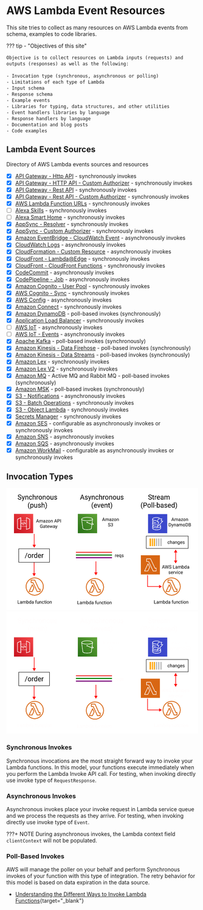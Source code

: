 # AWS Lambda Event Resources

This site tries to collect as many resources on AWS Lambda events from schema, examples to code libraries.

??? tip - "Objectives of this site"

    Objective is to collect resources on Lambda inputs (requests) and outputs (responses) as well as the following:

    - Invocation type (synchronous, asynchronous or polling)
    - Limitations of each type of Lambda
    - Input schema
    - Response schema
    - Example events
    - Libraries for typing, data structures, and other utilities
    - Event handlers libraries by language
    - Response handlers by language
    - Documentation and blog posts
    - Code examples

## Lambda Event Sources

Directory of AWS Lambda events sources and resources

- [X] [API Gateway - Http API](./http-api.md) - synchronously invokes
- [X] [API Gateway - HTTP API - Custom Authorizer](./http-api-custom-authorizer.md) - synchronously invokes
- [x] [API Gateway - Rest API](./rest-api.md) - synchronously invokes
- [X] [API Gateway - Rest API - Custom Authorizer](./rest-api-custom-authorizer.md) - synchronously invokes
- [X] [AWS Lambda Function URLs](./function-url.md) - synchronously invokes
- [ ] [Alexa Skills](./alexa-skills-kit.md) - synchronously invokes
- [ ] [Alexa Smart Home](./alexa-smart-home.md) - synchronously invokes
- [X] [AppSync - Resolver](./appsync-resolver.md) - synchronously invokes
- [X] [AppSync - Custom Authorizer](./appsync-authorizer.md) - synchronously invokes
- [X] [Amazon EventBridge - CloudWatch Event](./event-bridge.md) - asynchronously invokes
- [X] [CloudWatch Logs](./cloudwatch-logs.md) - asynchronously invokes
- [X] [CloudFormation - Custom Resource](./cloudformation.md) - asynchronously invokes
- [X] [CloudFront - Lambda@Edge](./cloudfront-lambda-edge.md) - synchronously invokes
- [X] [CloudFront - CloudFront Functions](./cloudfront-function.md) - synchronously invokes
- [X] [CodeCommit](./code-commit.md) - asynchronously invokes
- [X] [CodePipeline - Job](./code-pipeline-job.md) - asynchronously invokes
- [X] [Amazon Cognito - User Pool](./cognito-user-pool.md) - synchronously invokes
- [X] [AWS Cognito - Sync](./cognito-events.md) - synchronously invokes
- [X] [AWS Config](./config.md) - asynchronously invokes
- [X] [Amazon Connect](./connect.md) - synchronously invokes
- [X] [Amazon DynamoDB](./dynamodb.md) - poll-based invokes (synchronously)
- [X] [Application Load Balancer](./alb.md) - synchronously invokes
- [ ] [AWS IoT](./iot.md) - asynchronously invokes
- [ ] [AWS IoT - Events](./iot-events.md) - asynchronously invokes
- [X] [Apache Kafka](./apache-kafka.md) - poll-based invokes (synchronously)
- [X] [Amazon Kinesis - Data Firehose](./kinesis-firehose.md) - poll-based invokes (synchronously)
- [X] [Amazon Kinesis - Data Streams](./kinesis-streams.md) - poll-based invokes (synchronously)
- [X] [Amazon Lex](./lex.md) - synchronously invokes
- [X] [Amazon Lex V2](./lex-v2.md) - synchronously invokes
- [X] [Amazon MQ](./mq.md) - Active MQ and Rabbit MQ - poll-based invokes (synchronously)
- [X] [Amazon MSK](./amazon-msk.md) - poll-based invokes (synchronously)
- [X] [S3 - Notifications](./s3.md) - asynchronously invokes
- [X] [S3 - Batch Operations](./s3-batch.md) - synchronously invokes
- [X] [S3 - Object Lambda](./s3-object-lambda.md) - synchronously invokes
- [X] [Secrets Manager](./secrets-manager.md) - synchronously invokes
- [X] [Amazon SES](./ses.md) - configurable as asynchronously invokes or synchronously invokes
- [X] [Amazon SNS](./sns.md) - asynchronously invokes
- [X] [Amazon SQS](./sqs.md) - asynchronously invokes
- [X] [Amazon WorkMail](./work-mail.md) - configurable as asynchronously invokes or synchronously invokes

## Invocation Types

![Lambda invokes types](./media/invoke-type-light.png#gh-light-mode-only)
![Lambda invokes types](./media/invoke-type-dark.png#gh-dark-mode-only)

### Synchronous Invokes

Synchronous invocations are the most straight forward way to invoke your Lambda functions. In this model, your functions execute immediately when you perform the Lambda Invoke API call. For testing, when invoking directly use invoke type of `RequestResponse`.

### Asynchronous Invokes

Asynchronous invokes place your invoke request in Lambda service queue and we process the requests as they arrive. For testing, when invoking directly use invoke type of `Event`.

???+ NOTE
    During asynchronous invokes, the Lambda context field `clientContext` will not be populated.

### Poll-Based Invokes

AWS will manage the poller on your behalf and perform Synchronous invokes of your function with this type of integration. The retry behavior for this model is based on data expiration in the data source.

- [Understanding the Different Ways to Invoke Lambda Functions](https://aws.amazon.com/blogs/architecture/understanding-the-different-ways-to-invoke-lambda-functions/){target="_blank"}
